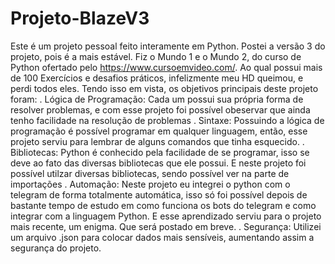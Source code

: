 # Projeto-BlazeV3
Este é um projeto pessoal feito interamente em Python.
Postei a versão 3 do projeto, pois é a mais estável.
Fiz o Mundo 1 e o Mundo 2, do curso de Python ofertado pelo https://www.cursoemvideo.com/. 
Ao qual possui mais de 100 Exercícios e desafios práticos, infelizmente meu HD queimou, e perdi todos eles.
Tendo isso em vista, os objetivos principais deste projeto foram:
  . Lógica de Programação: Cada um possui sua própria forma de resolver problemas, e com esse projeto foi possível obeservar que ainda tenho facilidade na resolução de problemas
  . Sintaxe: Possuindo a lógica de programação é possível programar em qualquer linguagem, então, esse projeto serviu para lembrar de alguns comandos que tinha esquecido.
  . Bibliotecas: Python é conhecido pela facilidade de se programar, isso se deve ao fato das diversas bibliotecas que ele possui. 
   E neste projeto foi possível utilzar diversas bibliotecas, sendo possível ver na parte de importações
   . Automação: Neste projeto eu integrei o python com o telegram de forma totalmente automática, 
   isso só foi possível depois de bastante tempo de estudo em como funciona os bots do telegram e como integrar com a linguagem Python.
   E esse aprendizado serviu para o projeto mais recente, um enigma. Que será postado em breve.
   . Segurança: Utilizei um arquivo .json para colocar dados mais sensíveis, aumentando assim a segurança do projeto.
